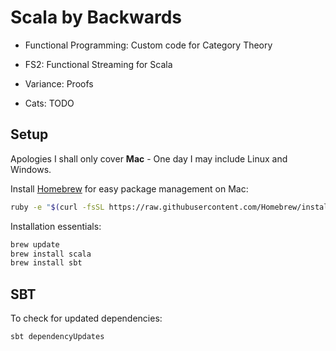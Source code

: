 # Scala by Backwards

- Functional Programming: Custom code for Category Theory

- FS2: Functional Streaming for Scala

- Variance: Proofs

- Cats: TODO

## Setup

Apologies I shall only cover **Mac** - One day I may include Linux and Windows.

Install [Homebrew](https://brew.sh) for easy package management on Mac:

```bash
ruby -e "$(curl -fsSL https://raw.githubusercontent.com/Homebrew/install/master/install)"
```

Installation essentials:

```bash
brew update
brew install scala
brew install sbt
```

## SBT

To check for updated dependencies:

```bash
sbt dependencyUpdates
```